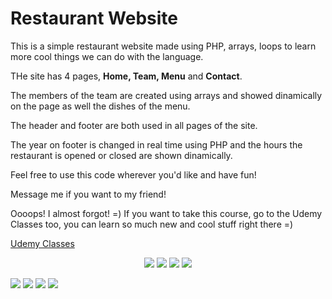 # Restaurant Website

This is a simple restaurant website made using PHP, arrays, loops to learn more cool things we can do with the language. 

THe site has 4 pages, **Home, Team, Menu** and **Contact**.

The members of the team are created using arrays and showed dinamically on the page as well the dishes of the menu.

The header and footer are both used in all pages of the site.

The year on footer is changed in real time using PHP and the hours the restaurant is opened or closed are shown dinamically.

Feel free to use this code wherever you'd like and have fun!

Message me if you want to my friend!

Oooops! I almost forgot! =) If you want to take this course, go to the Udemy Classes too, you can learn so much new and cool stuff right there =)

[Udemy Classes](https://www.udemy.com/course/code-dynamic-websites/learn/lecture/1297848#overview)

<p style="text-align: center">
  <img src="img/home.png">
  <img  src="img/home.png">
  <img  src="img/home.png">
  <img  src="img/home.png">
</p>

![](/img/home.png)
![](/img/team.png)
![](/img/menu.png)
![](/img/contact.png)


